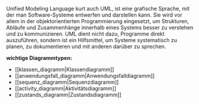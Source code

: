 Unified Modeling Language kurt auch UML, ist eine grafische Sprache, mit der man Software-Systeme entwerfen und darstellen kann. Sie wird vor allem in der objektorientierten Programmierung eingesetzt, um Strukturen, Abläufe und Zusammenhänge innerhalb eines Systems besser zu verstehen und zu kommunizieren. UML dient nicht dazu, Programme direkt auszuführen, sondern ist ein Hilfsmittel, um Systeme systematisch zu planen, zu dokumentieren und mit anderen darüber zu sprechen.

**wichtige Diagrammtypen:**
- [[klassen_diagramm|Klassendiagramm]]
- [[anwendungsfall_diagramm|Anwendungsfalldiagramm]]
- [[sequenz_diagramm|Sequenzdiagramm]]
- [[activity_diagramm|Aktivitätsdiagramm]]
- [[zustands_diagramm|Zustandsdiagramm]]
